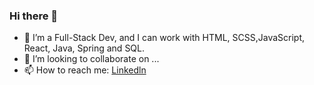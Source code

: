 ### Hi there 👋

- 🌱 I’m a Full-Stack Dev, and I can work with HTML, SCSS,JavaScript, React, Java, Spring and  SQL.
- 👯 I’m looking to collaborate on ...
- 📫 How to reach me: [Linkedln](https://www.linkedin.com/in/jyoti-j-57758b35/)

